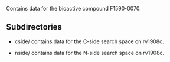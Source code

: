 Contains data for the bioactive compound F1590-0070.

## Subdirectories

- cside/ contains data for the C-side search space on rv1908c.

- nside/ contains data for the N-side search space on rv1908c.

